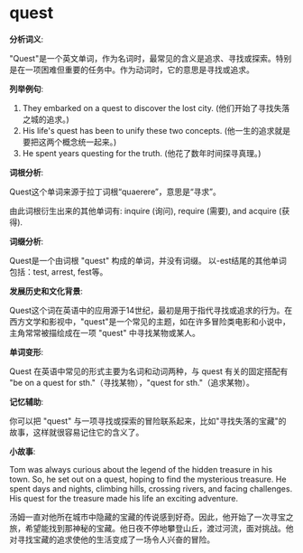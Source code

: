 # quest

**分析词义**:

  

"Quest"是一个英文单词，作为名词时，最常见的含义是追求、寻找或探索。特别是在一项困难但重要的任务中。作为动词时，它的意思是寻找或追求。

  

**列举例句**:

  

1.  They embarked on a quest to discover the lost city. (他们开始了寻找失落之城的追求。)
2.  His life's quest has been to unify these two concepts. (他一生的追求就是要把这两个概念统一起来。)
3.  He spent years questing for the truth. (他花了数年时间探寻真理。)

  

**词根分析**:

  

Quest这个单词来源于拉丁词根“quaerere”，意思是“寻求”。

  

由此词根衍生出来的其他单词有: inquire (询问), require (需要), and acquire (获得).

  

**词缀分析**:

  

Quest是一个由词根 "quest" 构成的单词，并没有词缀。 以-est结尾的其他单词包括：test, arrest, fest等。

  

**发展历史和文化背景**:

  

Quest这个词在英语中的应用源于14世纪，最初是用于指代寻找或追求的行为。在西方文学和影视中，"quest"是一个常见的主题，如在许多冒险类电影和小说中，主角常常被描绘成在一项 "quest" 中寻找某物或某人。

  

**单词变形**:

  

Quest 在英语中常见的形式主要为名词和动词两种，与 quest 有关的固定搭配有 "be on a quest for sth."（寻找某物），"quest for sth."（追求某物）。

  

**记忆辅助**:

  

你可以把 "quest" 与一项寻找或探索的冒险联系起来，比如"寻找失落的宝藏"的故事，这样就很容易记住它的含义了。

  

**小故事**:

  

Tom was always curious about the legend of the hidden treasure in his town. So, he set out on a quest, hoping to find the mysterious treasure. He spent days and nights, climbing hills, crossing rivers, and facing challenges. His quest for the treasure made his life an exciting adventure.

  

汤姆一直对他所在城市中隐藏的宝藏的传说感到好奇。因此，他开始了一次寻宝之旅，希望能找到那神秘的宝藏。他日夜不停地攀登山丘，渡过河流，面对挑战。他对寻找宝藏的追求使他的生活变成了一场令人兴奋的冒险。
